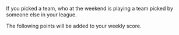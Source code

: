 If you picked a team, who at the weekend is playing a team picked by someone else in your league.

The following points will be added to your weekly score.